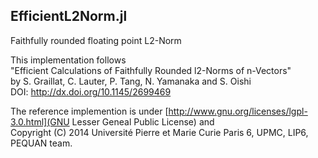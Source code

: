 ## EfficientL2Norm.jl
Faithfully rounded floating point L2-Norm

This implementation follows   
"Efficient Calculations of Faithfully Rounded l2-Norms of n-Vectors"  
by S. Graillat, C. Lauter, P. Tang, N. Yamanaka and S. Oishi  
DOI: http://dx.doi.org/10.1145/2699469

The reference implemention is under [http://www.gnu.org/licenses/lgpl-3.0.html](GNU Lesser Geneal Public License) and  
Copyright (C) 2014 Université Pierre et Marie Curie Paris 6, UPMC, LIP6, PEQUAN team.


